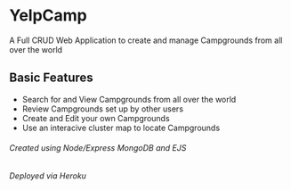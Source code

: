 # YelpCamp
A Full CRUD Web Application to create and manage Campgrounds from all over the world

## Basic Features
- Search for and View Campgrounds from all over the world
- Review Campgrounds set up by other users
- Create and Edit your own Campgrounds
- Use an interacive cluster map to locate Campgrounds

###### Created using Node/Express MongoDB and EJS
###### Deployed via Heroku

